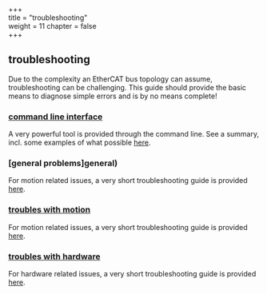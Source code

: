 +++  
title = "troubleshooting"   
weight = 11
chapter = false  
+++  

## troubleshooting

Due to the complexity an EtherCAT bus topology can assume, troubleshooting can be challenging.
This guide should provide the basic means to diagnose simple errors and is by no means complete!

### [command line interface](ethercatcli)
A very powerful tool is provided through the command line.
See a summary, incl. some examples of what possible [here](ethercatcli).

### [general problems]general)
For motion related issues, a very short troubleshooting guide is provided [here](motion).

### [troubles with motion](motion)
For motion related issues, a very short troubleshooting guide is provided [here](motion).

### [troubles with hardware](hardware)
For hardware related issues, a very short troubleshooting guide is provided [here](hardware).
